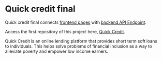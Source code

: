 # Quick credit final

Quick credit final connects [frontend pages](https://hervera.github.io/quick-credit/UI) with [backend API Endpoint](https://hervera-quick-credit.herokuapp.com/documentation).


Access the first repository of this project here, [Quick Credit](https://github.com/Hervera/quick-credit).                                                                                                                                                                                                                                  

Quick Credit is an online lending platform that provides short term soft loans to individuals. This helps solve problems of financial inclusion as a way to alleviate poverty and empower low income earners. 



